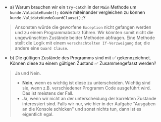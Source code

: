 ﻿* a) Warum brauchen wir ein ``try-catch`` in der ``Main`` Methode um ``kunde.ValidateKunde();`` sowie miteinander vergleichen zu können ``kunde.ValidateKundeGuardClause();``?
> Ansonsten würde die geworfene ``Exception`` nicht gefangen werden und zu einem Programmabsturz führen. Wir könnten somit nicht die ungewünschten Zustände beider Methoden abfragen. Eine Methode stellt die Logik mit einem ``verschachtelten If-Verzweigung`` dar, die andere eine ``Guard Clause``.

* b) Die gültigen Zustände des Programms sind mit ✅ gekennzeichnet. Können diese zu einem gültigen Zustand ✅ Zusammengefasst werden? 
> Ja und Nein. 
> * **Nein**, wenn es wichtig ist diese zu unterscheiden. Wichtig sind sie, wenn z.B. verschiedener Programm Code ausgeführt wird. Das ist meistens der Fall.
> * Ja, wenn wir nicht an der unterscheidung der korrekten Zustände interessiert sind. Falls wir nur, wie hier in der Aufgabe "Ausgaben an die Konsole schicken" und sonst nichts tun, dann ist es eigentlich egal. 